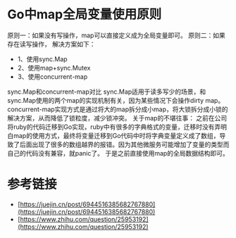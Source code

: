 # Go中map全局变量使用原则

原则一：如果没有写操作，map可以直接定义成为全局变量即可。
原则二：如果存在读写操作，
解决方案如下：
* 1、使用sync.Map
* 2、使用map+sync.Mutex
* 3、使用concurrent-map

sync.Map和concurrent-map对比
sync.Map适用于读多写少的场景，和sync.Map使用的两个map的实现机制有关，因为某些情况下会操作dirty map。
concurrent-map实现方式是通过将大的map拆分成小map，将大锁拆分成小锁的解决方案，从而降低了锁粒度，减少锁冲突。
关于map的不堪往事：
之前在公司将ruby的代码迁移到Go实现，ruby中有很多的字典格式的变量，迁移时没有弄明白map的使用方式，最终将变量迁移到Go代码中时将字典变量定义成了数组，导致了后面出现了很多的数组越界的报错。因为其他微服务可能增加了变量的类型而自己的代码没有兼容，就panic了。
于是之前直接使用map的全局数据结构即可。

# 参考链接

- [https://juejin.cn/post/6944516385682767880](https://juejin.cn/post/6944516385682767880)
- [https://www.zhihu.com/question/25953192](https://www.zhihu.com/question/25953192)
